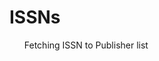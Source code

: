 
ISSNs
=====

<ul id="issns-list">Fetching ISSN to Publisher list</ul>

<script type="module" src="/widgets/vocabulary.js"></script>

<script type="module">
let issns_list = document.getElementById('issns-list'),
    oReq = new XMLHttpRequest(),
    u = window.location;

issns_list.innerHTML = ``;

function updatePage() {
    let src = this.responseText,
        data = JSON.parse(src),
        keys = Object.keys(data);

    keys.sort();
    for (let i = 0; i < keys.length; i++) {
        let li = document.createElement('li'),
            elem = document.createElement('vocabularly-map'),
            key = keys[i],
            val = data[key];
        elem.value = {'identifier': key, 'name': val};
        li.appendChild(elem);
        issns_list.appendChild(li);
    }
}

oReq.addEventListener('load', updatePage);
oReq.open('GET', '/api/issn');
oReq.send();
</script>
